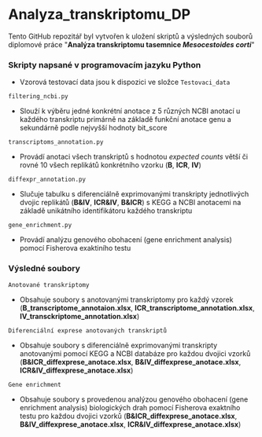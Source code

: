 # Analyza_transkriptomu_DP
Tento GitHub repozitář byl vytvořen k uložení skriptů a výsledných souborů diplomové práce "**Analýza transkriptomu tasemnice *Mesocestoides corti***"

### Skripty napsané v programovacím jazyku Python
- Vzorová testovací data jsou k dispozici ve složce `Testovaci_data`

`filtering_ncbi.py`
* Slouží k výběru jedné konkrétní anotace z 5 různých NCBI anotací u každého transkriptu primárně na základě funkční anotace genu a sekundárně podle nejvyšší hodnoty bit_score

`transcriptoms_annotation.py`
* Provádí anotaci všech transkriptů s hodnotou *expected counts* větší či rovné 10 všech replikátů konkrétního vzorku (**B**, **ICR**, **IV**)

`diffexpr_annotation.py`
* Slučuje tabulku s diferenciálně exprimovanými transkripty jednotlivých dvojic replikátů (**B&IV**, **ICR&IV**, **B&ICR**) s KEGG a NCBI anotacemi na základě unikátního identifikátoru každého transkriptu

`gene_enrichment.py`
* Provádí analýzu genového obohacení (gene enrichment analysis) pomocí Fisherova exaktiního testu


### Výsledné soubory
``Anotované transkriptomy``
* Obsahuje soubory s anotovanými transkriptomy pro každý vzorek (**B_transcriptome_annotaion.xlsx**, **ICR_transcriptome_annotation.xlsx**, **IV_transckriptome_annotation.xlsx**)

``Diferenciální exprese anotovaných transkriptů``
* Obsahuje soubory s diferenciálně exprimovanými transkripty anotovanými pomocí KEGG a NCBI databáze pro každou dvojici vzorků (**B&ICR_diffexprese_anotace.xlsx**, **B&IV_diffexprese_anotace.xlsx**, **ICR&IV_diffexprese_anotace.xlsx**)

``Gene enrichment``
* Obsahuje soubory s provedenou analýzou genového obohacení (gene enrichment analysis) biologických drah pomocí Fisherova exaktního testu pro každou dvojici vzorků (**B&ICR_diffexprese_anotace.xlsx**, **B&IV_diffexprese_anotace.xlsx**, **ICR&IV_diffexprese_anotace.xlsx**) 
